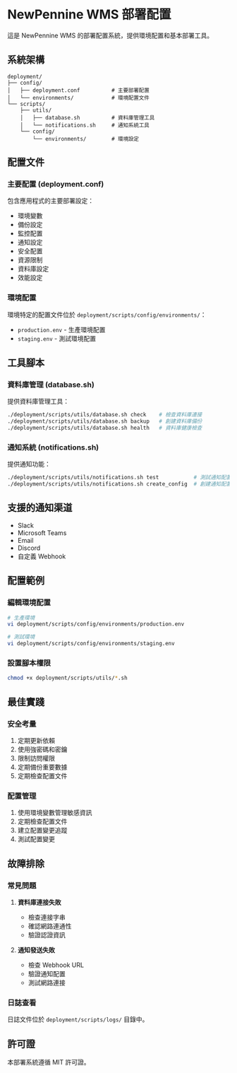 # NewPennine WMS 部署配置

這是 NewPennine WMS 的部署配置系統，提供環境配置和基本部署工具。

## 系統架構

```
deployment/
├── config/
│   ├── deployment.conf          # 主要部署配置
│   └── environments/            # 環境配置文件
└── scripts/
    ├── utils/
    │   ├── database.sh          # 資料庫管理工具
    │   └── notifications.sh     # 通知系統工具
    └── config/
        └── environments/        # 環境設定
```

## 配置文件

### 主要配置 (deployment.conf)

包含應用程式的主要部署設定：
- 環境變數
- 備份設定
- 監控配置
- 通知設定
- 安全配置
- 資源限制
- 資料庫設定
- 效能設定

### 環境配置

環境特定的配置文件位於 `deployment/scripts/config/environments/`：
- `production.env` - 生產環境配置
- `staging.env` - 測試環境配置

## 工具腳本

### 資料庫管理 (database.sh)

提供資料庫管理工具：
```bash
./deployment/scripts/utils/database.sh check    # 檢查資料庫連接
./deployment/scripts/utils/database.sh backup   # 創建資料庫備份
./deployment/scripts/utils/database.sh health   # 資料庫健康檢查
```

### 通知系統 (notifications.sh)

提供通知功能：
```bash
./deployment/scripts/utils/notifications.sh test           # 測試通知配置
./deployment/scripts/utils/notifications.sh create_config  # 創建通知配置
```

## 支援的通知渠道

- Slack
- Microsoft Teams
- Email
- Discord
- 自定義 Webhook

## 配置範例

### 編輯環境配置

```bash
# 生產環境
vi deployment/scripts/config/environments/production.env

# 測試環境
vi deployment/scripts/config/environments/staging.env
```

### 設置腳本權限

```bash
chmod +x deployment/scripts/utils/*.sh
```

## 最佳實踐

### 安全考量

1. 定期更新依賴
2. 使用強密碼和密鑰
3. 限制訪問權限
4. 定期備份重要數據
5. 定期檢查配置文件

### 配置管理

1. 使用環境變數管理敏感資訊
2. 定期檢查配置文件
3. 建立配置變更追蹤
4. 測試配置變更

## 故障排除

### 常見問題

1. **資料庫連接失敗**
   - 檢查連接字串
   - 確認網路連通性
   - 驗證認證資訊

2. **通知發送失敗**
   - 檢查 Webhook URL
   - 驗證通知配置
   - 測試網路連接

### 日誌查看

日誌文件位於 `deployment/scripts/logs/` 目錄中。

## 許可證

本部署系統遵循 MIT 許可證。
